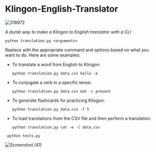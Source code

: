 # Klingon-English-Translator
![318972](https://github.com/Mutombe/klingon-english-translator/assets/99067471/12c9e7d1-3440-469f-b321-e8ed2b630862)



*A dumb way to make a Klingon to English translator  with a CLI*

```
python translation.py <arguments>
```

Replace <arguments> with the appropriate command and options based on what you want to do. Here are some examples:

- To translate a word from English to Klingon:
  ```
  python translation.py data.csv hello -e
  ```

- To conjugate a verb in a specific tense:
  ```
  python translation.py data.csv eat -c present
  ```

- To generate flashcards for practicing Klingon:
  ```
  python translation.py data.csv -f 5
  ```

- To load translations from the CSV file and then perform a translation:

  ```
  python translation.py cat -e -l data.csv
  ```

 ```
  python tests.py
  ```
![Screenshot (41)](https://github.com/Mutombe/klingon-english-translator/assets/99067471/f6d5dcb7-23cc-4901-a7ce-75e8d54eeb36)
